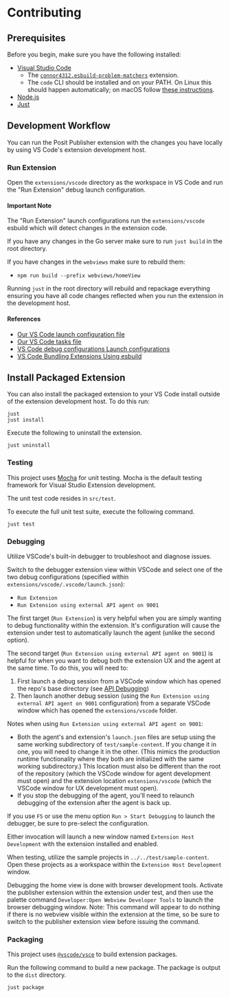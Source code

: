 # Contributing

## Prerequisites

Before you begin, make sure you have the following installed:

- [Visual Studio Code](https://code.visualstudio.com/download)
  - The [`connor4312.esbuild-problem-matchers`](https://marketplace.visualstudio.com/items?itemName=connor4312.esbuild-problem-matchers) extension.
  - The `code` CLI should be installed and on your PATH. On Linux this should happen automatically; on macOS follow [these instructions](https://code.visualstudio.com/docs/setup/mac#_configure-the-path-with-vs-code).
- [Node.js](https://nodejs.org/en)
- [Just](https://just.systems)

## Development Workflow

You can run the Posit Publisher extension with the changes you have locally by
using VS Code's extension development host.

### Run Extension

Open the `extensions/vscode` directory as the workspace in VS Code
and run the "Run Extension" debug launch configuration.

#### Important Note

The "Run Extension" launch configurations run the `extensions/vscode` esbuild
which will detect changes in the extension code.

If you have any changes in the Go server make sure to run `just build` in the
root directory.

If you have changes in the `webviews` make sure to rebuild them:

- `npm run build --prefix webviews/homeView`

Running `just` in the root directory will rebuild and repackage everything
ensuring you have all code changes reflected when you run the extension in the
development host.

#### References

- [Our VS Code launch configuration file](.vscode/launch.json)
- [Our VS Code tasks file](.vscode/tasks.json)
- [VS Code debug configurations Launch configurations](https://code.visualstudio.com/docs/debugtest/debugging-configuration#_launch-configurations)
- [VS Code Bundling Extensions Using esbuild](https://code.visualstudio.com/api/working-with-extensions/bundling-extension#using-esbuild)

## Install Packaged Extension

You can also install the packaged extension to your VS Code install outside of
the extension development host. To do this run:

```console
just
just install
```

Execute the following to uninstall the extension.

```console
just uninstall
```

### Testing

This project uses [Mocha](https://mochajs.org) for unit testing. Mocha is the default testing framework for Visual Studio Extension development.

The unit test code resides in `src/test`.

To execute the full unit test suite, execute the following command.

```console
just test
```

### Debugging

Utilize VSCode's built-in debugger to troubleshoot and diagnose issues.

Switch to the debugger extension view within VSCode and select one of the two
debug configurations (specified within `extensions/vscode/.vscode/launch.json`):

- `Run Extension`
- `Run Extension using external API agent on 9001`

The first target (`Run Extension`) is very helpful when you are simply wanting to debug
functionality within the extension. It's configuration will cause the extension under test to
automatically launch the agent (unlike the second option).

The second target (`Run Extension using external API agent on 9001`) is helpful for when you want to debug
both the extension UX and the agent at the same time. To do this, you will need to:

1. First launch a debug session from a VSCode window which has opened the repo's base directory
   (see [API Debugging](./../../CONTRIBUTING.md#debugging-in-vs-code))
2. Then launch another debug session (using the `Run Extension using external API agent on 9001` configuration)
   from a separate VSCode window which has opened the `extensions/vscode` folder.

Notes when using `Run Extension using external API agent on 9001`:

- Both the agent's and extension's `launch.json` files are setup using the same working
  subdirectory of `test/sample-content`. If you change it in one, you will need to change it in the other.
  (This mimics the production runtime functionality where they both are initialized with the same working
  subdirectory.) This location must also be different than the root of the repository (which the VSCode
  window for agent development must open) and the extension location `extensions/vscode` (which the VSCode
  window for UX development must open).
- If you stop the debugging of the agent, you'll need to relaunch debugging of the extension after
  the agent is back up.

If you use `F5` or use the menu option `Run > Start Debugging` to launch the debugger,
be sure to pre-select the configuration.

Either invocation will launch a new window named `Extension Host Development` with the extension installed and enabled.

When testing, utilize the sample projects in `../../test/sample-content`. Open these projects as a workspace within the `Extension Host Development` window.

Debugging the home view is done with browser development tools. Activate the publisher extension within the
extension under test, and then use the palette command `Developer:Open Webview Developer Tools` to
launch the browser debugging window. Note: This command will appear to do nothing if there is no webview
visible within the extension at the time, so be sure to switch to the publisher extension view before issuing the command.

### Packaging

This project uses [`@vscode/vsce`](https://github.com/microsoft/vscode-vsce) to build extension packages.

Run the following command to build a new package. The package is output to the `dist` directory.

```console
just package
```
